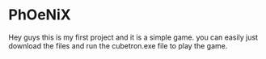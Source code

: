 # PhOeNiX
Hey guys this is my first project and it is a simple game.
you can easily just download the files and run the cubetron.exe file to play the game.
